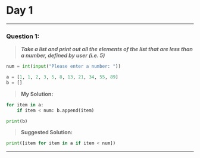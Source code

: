 # Day 1
---------------------

### **Question 1:**

> ***Take a list and print out all the elements of the list that are less than a number, defined by user (i.e. 5)***

```python
num = int(input("Please enter a number: "))

a = [1, 1, 2, 3, 5, 8, 13, 21, 34, 55, 89]
b = []
```

> **My Solution:**
```python
for item in a:
    if item < num: b.append(item)

print(b)
```

> **Suggested Solution:**
```python
print([item for item in a if item < num])
```
---------------------